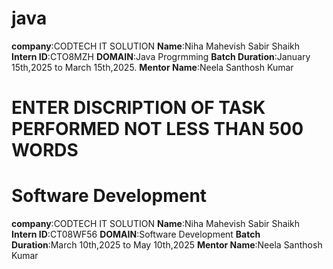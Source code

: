 # java
**company**:CODTECH IT SOLUTION
**Name**:Niha Mahevish Sabir Shaikh
**Intern ID**:CTO8MZH
**DOMAIN**:Java Progrmming
**Batch Duration**:January 15th,2025 to March 15th,2025.
**Mentor Name**:Neela Santhosh Kumar
# ENTER DISCRIPTION OF TASK PERFORMED NOT LESS THAN 500 WORDS

# Software Development
**company**:CODTECH IT SOLUTION
**Name**:Niha Mahevish Sabir Shaikh
**Intern ID**:CT08WF56
**DOMAIN**:Software Development
**Batch Duration**:March 10th,2025 to May 10th,2025
**Mentor Name**:Neela Santhosh Kumar
